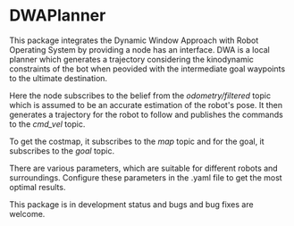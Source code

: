 # DWAPlanner

This package integrates the Dynamic Window Approach with Robot Operating System by providing a node has an interface. DWA is a local planner which generates a trajectory considering the kinodynamic constraints of the bot when peovided with the intermediate goal waypoints to the ultimate destination. 

Here the node subscribes to the belief from the *odometry/filtered* topic which is assumed to be an accurate estimation of the robot's pose. It then generates a trajectory for the robot to follow and publishes the commands to the *cmd_vel* topic.

To get the costmap, it subscribes to the *map* topic and for the goal, it subscribes to the *goal* topic.

There are various parameters, which are suitable for different robots and surroundings. Configure these parameters in the .yaml file to get the most optimal results.

This package is in development status and bugs and bug fixes are welcome.

